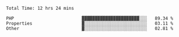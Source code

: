 <!--START_SECTION:waka-->

```text
Total Time: 12 hrs 24 mins

PHP                          ▓▓▓▓▓▓▓▓▓▓▓▓▓▓▓▓▓▓▓▓▓▓░░░   89.34 %
Properties                   ▓░░░░░░░░░░░░░░░░░░░░░░░░   03.11 %
Other                        ▓░░░░░░░░░░░░░░░░░░░░░░░░   02.81 %
```

<!--END_SECTION:waka-->
